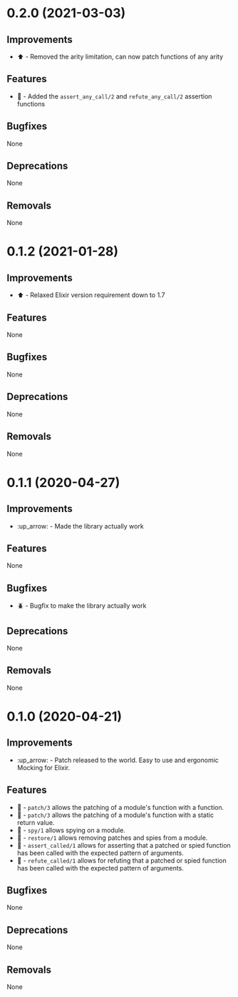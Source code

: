 # 0.2.0 (2021-03-03)

## Improvements

- :arrow_up: - Removed the arity limitation, can now patch functions of any arity

## Features

- :gift: - Added the `assert_any_call/2` and `refute_any_call/2` assertion functions

## Bugfixes

None

## Deprecations

None

## Removals

None

# 0.1.2 (2021-01-28)

## Improvements

- :arrow_up: - Relaxed Elixir version requirement down to 1.7

## Features

None

## Bugfixes

None

## Deprecations

None

## Removals

None

# 0.1.1 (2020-04-27)

## Improvements

- :up_arrow: - Made the library actually work

## Features

None

## Bugfixes

- :beetle: - Bugfix to make the library actually work

## Deprecations

None

## Removals

None


# 0.1.0 (2020-04-21)

## Improvements

- :up_arrow: - Patch released to the world.  Easy to use and ergonomic Mocking for Elixir.

## Features

- :gift: - `patch/3` allows the patching of a module's function with a function.
- :gift: - `patch/3` allows the patching of a module's function with a static return value.
- :gift: - `spy/1` allows spying on a module.
- :gift: - `restore/1` allows removing patches and spies from a module.
- :gift: - `assert_called/1` allows for asserting that a patched or spied function has been called with the expected pattern of arguments.
- :gift: - `refute_called/1` allows for refuting that a patched or spied function has been called with the expected pattern of arguments.

## Bugfixes

None

## Deprecations

None

## Removals

None